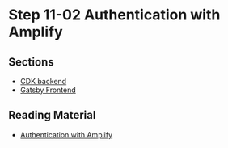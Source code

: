 # Step 11-02 Authentication with Amplify

## Sections

- [CDK backend](./cdk-backend)
- [Gatsby Frontend](./frontend)

## Reading Material

- [Authentication with Amplify](https://docs.amplify.aws/lib/auth/getting-started/q/platform/js/)

